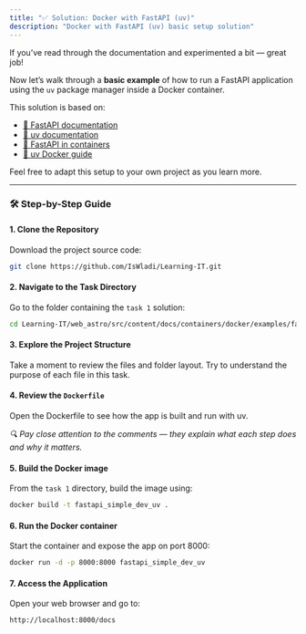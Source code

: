 ```yaml
---
title: "✅ Solution: Docker with FastAPI (uv)"
description: "Docker with FastAPI (uv) basic setup solution"
---
```


If you’ve read through the documentation and experimented a bit — great job!

Now let’s walk through a **basic example** of how to run a FastAPI application using the `uv` package manager inside a Docker container.

This solution is based on:

- [📘 FastAPI documentation](https://fastapi.tiangolo.com/)
- [📘 uv documentation](https://docs.astral.sh/uv/)
- [📘 FastAPI in containers](https://fastapi.tiangolo.com/deployment/docker/)
- [📘 uv Docker guide](https://docs.astral.sh/uv/guides/integration/docker/)

Feel free to adapt this setup to your own project as you learn more.

---

### 🛠️ Step-by-Step Guide

#### 1. Clone the Repository

Download the project source code:

```bash
git clone https://github.com/IsWladi/Learning-IT.git
```

#### 2. Navigate to the Task Directory

Go to the folder containing the `task 1` solution:

```bash
cd Learning-IT/web_astro/src/content/docs/containers/docker/examples/fastapi/task1
```

#### 3. Explore the Project Structure

Take a moment to review the files and folder layout. Try to understand the purpose of each file in this task.

#### 4. Review the `Dockerfile`

Open the Dockerfile to see how the app is built and run with uv.

_🔍 Pay close attention to the comments — they explain what each step does and why it matters._

#### 5. Build the Docker image

From the `task 1` directory, build the image using:

```bash
docker build -t fastapi_simple_dev_uv .
```

#### 6. Run the Docker container

Start the container and expose the app on port 8000:

```bash
docker run -d -p 8000:8000 fastapi_simple_dev_uv
```

#### 7. Access the Application

Open your web browser and go to:

```
http://localhost:8000/docs
```
